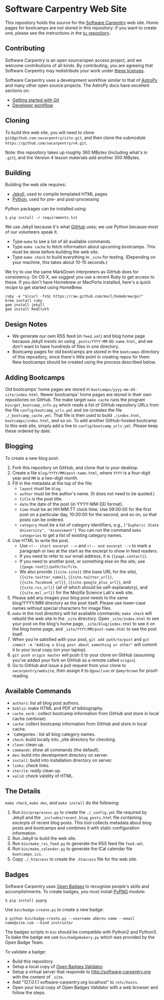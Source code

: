 Software Carpentry Web Site
===========================

This repository holds the source for
the [Software Carpentry](http://software-carpentry.org) web site.
Home pages for bootcamps are not stored in this repository:
if you want to create one,
please see the instructions in the [`bc` repository](https://github.com/swcarpentry/bc).

Contributing
------------

Software Carpentry is an open source/open access project,
and we welcome contributions of all kinds.
By contributing,
you are agreeing that Software Carpentry may redistribute your work
under [these licenses](http://software-carpentry.org/license.html).

Software Carpentry uses a development workflow similar to that of [AstroPy](http://astropy.org)
and many other open source projects.
The AstroPy docs have excellent sections on:

*   [Getting started with Git](http://astropy.readthedocs.org/en/latest/development/workflow/index.html#getting-started-with-git)
*   [Developer workflow](http://astropy.readthedocs.org/en/latest/development/workflow/development_workflow.html)

Cloning
-------

To build this web site,
you will need to clone `git@github.com:swcarpentry/site.git`,
and then clone the submodule `https://github.com/swcarpentry/v4.git`.

Note: this repository takes up roughly 360 MBytes
(including what's in `.git`),
and the Version 4 lesson materials add another 300 MBytes.

Building
--------

Building the web site requires: 

*   [Jekyll](http://jekyllrb.com/), used to compile templated HTML pages
*   [Python](http://python.org/), used for pre- and post-processing

Python packages can be installed using:

~~~
$ pip install -r requirements.txt
~~~

We use Jekyll because it's what [GitHub](http://github.com/) uses;
we use Python because most of our volunteers speak it.

*   Type `make` to see a list of all available commands.
*   Type `make cache` to fetch information about upcoming bootcamps.
    This must be done before building the web site.
*   Type `make check` to build everything in `_site` for testing.
    (Depending on your machine, this takes about 10-15 seconds.)

We try to use the same MarkDown interpreters as GitHub does for
consistency.  On OS X, we suggest you use a recent Ruby to get access
to these.  If you don't have Homebrew or MacPorts installed, here's a
quick recipe to get started using HomeBrew.

~~~
ruby -e "$(curl -fsSL https://raw.github.com/mxcl/homebrew/go)"
brew install ruby
gem install jekyll
gem install RedCloth
~~~

Design Notes
------------

*   We generate our own RSS feed (in `feed.xml`) and blog home page
    because Jekyll insists on using `_posts/YYYY-MM-DD-name.html`,
    and we don't want to have hundreds of files in one directory.
*   Bootcamp pages for old bootcamps
    are stored in the `bootcamps` directory of this repository,
    since there's little point in creating repos for them.
    New bootcamps should be created using the process described below.

Adding Bootcamps
----------------

Old bootcamps' home pages are stored in `bootcamps/yyyy-mm-dd-site/index.html`.
Newer bootcamps' home pages are stored in their own repositories on GitHub.
The make target `make cache` runs the program `bin/get_bootcamp_info.py`
which reads a list of GitHub repository URLs from the file `config/bootcamp_urls.yml`
and (re-)creates the file `./_bootcamp_cache.yml`.
That file is then used to build `./index.html`, `bootcamps/index.html`, and so on.
To add another GitHub-hosted bootcamp to this web site,
simply add a line to `config/bootcamp_urls.yml`.
Please keep these ordered by date.

Blogging 
--------

To create a new blog post:

1.  Fork this repository on GitHub, and clone that to your desktop.
2.  Create a file `blog/YYYY/MM/post-name.html`,
    where `YYYY` is a four-digit year and `MM` is a two-digit month.
3.  Fill in the metadata at the top of the file:
    *   `layout` *must* be `blog`.
    *   `author` must be the author's name.  (It does not need to be quoted.)
    *   `title` is the post title.
    *   `date` the date of the post (in YYYY-MM-DD format).
    *   `time` must be an HH:MM:TT clock time.
        Use 09:00:00 for the first post on a particular day,
        10:00:00 for the second,
        and so on,
        so that posts can be ordered.
    *   `category` must be a list of category identifiers, e.g.,
        `["Euphoric State University", "Assessment"]`
        You can run the command `make categories` to get a list of existing category names.
4.  Use HTML to write the post.
    *   Use `<!-- start excerpt -->` and `<!-- end excerpt -->`
        to mark a paragraph or two at the start
        as the excerpt to show in feed readers.
    *   If you need to refer to our email address, it is `{{page.contact}}`.
    *   If you need to another post, or something else on the site, use `{{page.root}}/path/to/file`.
    *   We also provide `{{site.site}}` (the base URL for the site),
        `{{site.twitter_name}}`,
        `{{site.twitter_url}}`,
        `{{site.facebook_url}}`,
        `{{site.google_plus_url}}`,
        and `{{site.rss_url}}`
        (all of which should be self-explanatory),
        and `{{site.msl_url}}` for the Mozilla Science Lab's web site.
5.  Please add any images your blog post needs to the same blog/YYYY/MM directory as the post itself.
    Please use lower-case names without special characters for image files.
6.  `make` in the root directory will list available commands;
    `make check` will rebuild the web site in the `_site` directory.
    Open `_site/index.html` to see your post on the blog's home page,
    `_site/blog/index.html` to see it on the blog home page,
    and `_site/YYYY/MM/post-name.html` to see the post itself.
7.  When you're satisfied with your post,
    `git add path/to/post` and `git commit -m "Adding a blog post about something or other"`
    will commit it to your local copy (on your laptop).
8.  `git push origin master` will push it to your clone on GitHub
    (assuming you've added your fork on GitHub as a remote called `origin`).
9.  Go to GitHub and issue a pull request from your clone to `swcarpentry/website`,
    then assign it to `@gvwilson` or `@amyrbrown` for proof-reading.

Available Commands
------------------

*   `authors`: list all blog post authors.
*   `biblio`: make HTML and PDF of bibliography.
*   `cache_verb` : collect bootcamp information from GitHub and store in local cache (verbose).
*   `cache`: collect bootcamp information from GitHub and store in local cache.
*   `categories : list all blog category names.
*   `check`: build locally into _site directory for checking.
*   `clean`: clean up.
*   _`commands`_: show all commands (the default).
*   `dev`: build into development directory on server.
*   `install`: build into installation directory on server.
*   `links`: check links.
*   `sterile`: *really* clean up.
*   `valid`: check validity of HTML.

The Details
-----------

`make check`, `make dev`, and `make install` do the following:

1.  Run `bin/preprocess.py` to create the `./_config.yml` file required by Jekyll
    and the `_includes/recent_blog_posts.html` file containing excerpts of recent blog posts.
    This tool collects metadata about blog posts and bootcamps
    and combines it with static configuration information.
2.  Run Jekyll to build the web site.
3.  Run `bin/make_rss_feed.py` to generate the RSS feed file `feed.xml`.
4.  Run `bin/make_calendar.py` to generate the ICal calendar file `bootcamps.ics`.
5.  Copy `./_htaccess` to create the `.htaccess` file for the web site.

Badges
------

Software Carpentry uses [Open Badges](http://openbadges.org/) to recognize people's skills and accomplishments.
To create badges, you must install [PyPNG](http://pythonhosted.org/pypng/index.html) module:

~~~
$ pip install pypng
~~~

Use `bin/badge-create.py` to create a new badge:

~~~
$ python bin/badge-create.py --username abbrev.name --email name@site.com --kind instructor
~~~

The badges scripts in `bin` should be compatible with Python2 and Python3.
To bake the badge we use `bin/badgebakery.py` which was provided by the Open Badge Team.

To validate a badge:

*   Build this repository.
*   Setup a local copy of 
    [Open Badges Validator](https://github.com/mozilla/openbadges-validator-service.git).
*   Setup a virtual server that responde to http://software-carpentry.org with the
    content of `_site`.
*   Add "127.0.1.1 software-carpentry.org localhost" to `/etc/hosts`.
*   Open your local copy of Open Badges Validator with a web browser and follow the steps.
